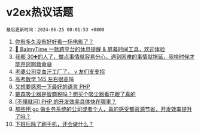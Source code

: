 # v2ex热议话题

`最后更新时间：2024-06-25 00:01:53 +0800`

1. [你有多久没有好好看一场电影了？](https://www.v2ex.com/t/1051989)
1. [🌼 BalmyTime 一款跨平台的休息提醒 & 屏幕时间工具，欢迎体验](https://www.v2ex.com/t/1052074)
1. [我都 30➕的人了，做点事情就容易分心，遇到困难的事情就拖延，我啥时候才能开窍啊救命😅](https://www.v2ex.com/t/1051968)
1. [老婆公司变血汗工厂了， v 友们支支招](https://www.v2ex.com/t/1052022)
1. [高考数学 145 左右很高吗](https://www.v2ex.com/t/1052172)
1. [又想要感恩一下最好的语言 PHP](https://www.v2ex.com/t/1051947)
1. [戴森吸尘器是智商税吗？想买个吸尘器看花眼了真的](https://www.v2ex.com/t/1052027)
1. [[不懂就问] PHP 的开发效率具体快在哪里？](https://www.v2ex.com/t/1051995)
1. [那些用 go 做业务系统的公司或者个人，真的感受都资源节省，开发效率提升了吗？](https://www.v2ex.com/t/1052043)
1. [下班后除了刷手机，还会做什么？](https://www.v2ex.com/t/1052032)

